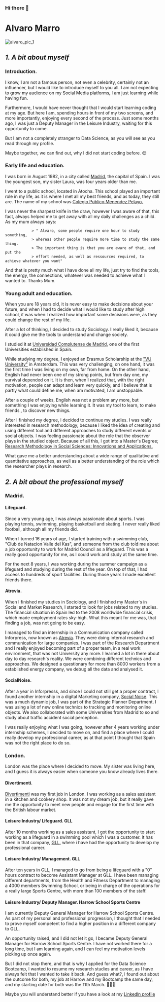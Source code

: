 ### Hi there 👋

# **Alvaro Marro** 

![alvaro_pic_1](https://github.com/Marreras/Marreras/assets/163044537/dbe308f0-4224-45a7-a2e5-a75728a39450)

## **_1. A bit about myself_**

### Introduction.

I know, I am not a famous person, not even a celebrity, certainly not an influencer, but I would like to introduce myself to you all.
I am not expecting to grow my audience on my Social Media platforms, I am just learning while having fun.

Furthermore, I would have never thought that I would start learning coding at my age. But here I am, spending hours in front of my two screens, and more importantly, enjoying every second of the process.
Just some months ago, I was just a Deputy Manager in the Leisure Industry, waiting for this opportunity to come.

But I am not a completely stranger to Data Science, as you will see as you read through my profile. 

Maybe together, we can find out, why I did not start coding before. 😊

### Early life and education.

I was born in August 1982, in a city called [Madrid](https://en.wikipedia.org/wiki/Madrid), the capital of Spain. I was the youngest son, my sister Laura, was four years older than me.

I went to a public school, located in Atocha. This school played an important role in my life, as it is where I met all my best friends, and as today, they still are. The name of my school was [Colegio Publico Menendez Pelayo.](https://es-m-wikipedia-org.translate.goog/wiki/Archivo:Colegio_Men%C3%A9ndez_Pelayo,_Madrid.jpg?_x_tr_sl=es&_x_tr_tl=en&_x_tr_hl=en&_x_tr_pto=sc)

I was never the sharpest knife in the draw, however I was aware of that, this fact, always helped me to get away with all my daily challenges as a child. As my mum always says:

                > " Alvaro, some people require one hour to study something, 
                > whereas other people require more time to study the same thing. 
                > The important thing is that you are aware of that, and put the 
                > effort needed, as well as ressources required, to achieve whatever you want" 

And that is pretty much what I have done all my life, just try to find the tools, the energy, the connections, whatever was needed to achieve what I wanted to. Thanks Mum.

### Young adult and education.

When you are 18 years old, it is never easy to make decisions about your future, and when I had to decide what I would like to study after high school, it was when I realized how important some decisions were, as they could change the rest of my life.

After a lot of thinking, I decided to study Sociology. I really liked it, because it could give me the tools to understand and change society. 

I studied it at [Universidad Complutense de Madrid](https://es-m-wikipedia-org.translate.goog/wiki/Universidad_Complutense_de_Madrid?_x_tr_sl=es&_x_tr_tl=en&_x_tr_hl=en&_x_tr_pto=sc), one of the first Universities established in Spain. 

While studying my degree, I enjoyed an Erasmus Scholarship at the ["VU University"](https://vu.nl/en) in Amsterdam. This was very challenging, on one hand, it was the first time I was living on my own, far from home. On the other hand, English had never been one of my strong points, but from day one, my survival depended on it. It is then, when I realized that, with the right motivation, people can adapt and learn very quickly, and I believe that is partly what could define me, when am motivated, I am unstoppable.

After a couple of weeks, English was not a problem any more, but something I was enjoying while learning it. It was my tool to learn, to make friends , to discover new things.

After I finished my degree, I decided to continue my studies. I was really interested in research methodology, because I liked the idea of creating and using different tool and different approaches to study different events or social objects. I was feeling passionate about the role that the observer plays in the studied object. Because of all this, I got into a Master's Degree; [Research Methodology in Social Sciences: Innovations and Applications.](https://www-ucm-es.translate.goog/metodologiainvestigacion/?_x_tr_sl=es&_x_tr_tl=en&_x_tr_hl=en&_x_tr_pto=sc)

What gave me a better understanding about a wide range of  qualitative and quantitative approaches, as well as a better understanding of the role which the researcher plays in research.

## **_2. A bit about the professional myself_**

### Madrid.

#### Lifeguard.

Since a very young age, I was always passionate about sports. I was playing tennis, swimming, playing basketball and skating. I never really liked football, although all my friends did.

When I turned 16 years of age, I started training with a swimming club, "Club de Natacion Valle del Kas", and someone from the club told me about a job opportunity to work for Madrid Council as a lifeguard. This was a really good opportunity for me, as I could work and study at the same time. 

For the next 8 years, I was working during the summer campaign as a lifeguard and studying during the rest of the year. On top of that, I had access to hundreds of sport facilities. During those years I made excellent friends there.

#### Atrevia.

When I finished my studies in Sociology, and I finished my Master's in Social and Market Research, I started to look for jobs related to my studies. The financial situation in Spain led to the 2008 worldwide financial crisis, which made employment rates sky-high. What this meant for me was, that finding a job, was not going to be easy.

I managed to find an internship in a Communication company called Inforpress, now known as [Atrevia](https://www.atrevia.com/en/). They were doing internal research and communication for large companies. I was part of the Research Department and I really enjoyed becoming part of a proper team, in a real work environment, that was not University any more. I learned a lot in there about day to day research's reality. We were combining different technics and approaches. We designed a questionary for more than 8000 workers from a established energy company, we debug all the data and analysed it. 

#### SocialNoise.

After a year in Inforpresss, and since I could not still get a proper contract, I found another internship in a digital Marketing company, [Social Noise](http://socialnoise.mx/en/). This was a much dynamic job, I was part of the Strategic Planner Department. I was using a lot of new online technics to tracking and monitoring online objects. We also collaborated with some Universities from Madrid to so and study about traffic accident social perception.

I was really enjoying what I was going, however after 4 years working under internship schemes, I decided to move on, and find a place where I could really develop my professional career, as at that point I thought that Spain was not the right place to do so.

### London.

London was the place where I decided to move. My sister was living here, and I guess it is always easier when someone you know already lives there.

#### Divertimenti.

[Divertimenti](https://www.divertimenti.co.uk/) was my first job in London. I was working as a sales assistant in a kitchen and cookery shop. It was not my dream job, but it really gave me the opportunity to meet new people and engage for the first time with the British labour market. 

#### Leisure Industry/ Lifeguard. GLL

After 10 months working as a sales assistant, I got the opportunity to start working as a lifeguard in a swimming pool which I was a customer. It has been in that company, [GLL](https://www.gll.org/b2b),
where i have had the opportunity to develop my professional career.

#### Leisure Industry/ Management. GLL

After ten years in GLL, I managed to go from being a lifeguard with a "0" hours contract to become Assistant Manager at GLL. I have been managing different departments, from the Health and Fitness Department to managing a  4000 members Swimming School, or being in charge of the operations for a really large Sports Centre, with more than 100 members of the staff.

#### Leisure Industry/ Deputy Manager. Harrow School Sports Centre

I am currently Deputy General Manager for Harrow School Sports Centre. As part of my personal and professional progression, I thought that I needed to prove myself competent to find a higher position in a different company to GLL. 

An opportunity raised, and I did not let it go, I became Deputy General Manager for Harrow School Sports Centre. I have not worked there for a long time, but I am learning again, and I can feel my motivation levels picking up once again. 

But I did not stop there, and that is why I applied for the Data Science Bootcamp, I wanted to resume my research studies and career, as I have always felt that I wanted to take it back. And guess what?, I found out about the outcome for both, my job at Harrow and my Bootcamp the same day, and my starting date for both was the 11th March. 💓💓💓

Maybe you will understand better if you have a look at my [Linkedln profile](www.linkedin.com/in/alvaromarrodorado)




<!--
**Marreras/Marreras** is a ✨ _special_ ✨ repository because its `README.md` (this file) appears on your GitHub profile.

Here are some ideas to get you started:

- 🔭 I’m currently working on ...
- 🌱 I’m currently learning ...
- 👯 I’m looking to collaborate on ...
- 🤔 I’m looking for help with ...
- 💬 Ask me about ...
- 📫 How to reach me: ...
- 😄 Pronouns: ...
- ⚡ Fun fact: ...
-->
